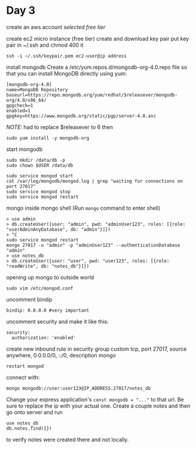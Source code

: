 # Day 3 

create an aws account
*selected free tier*

create ec2 micro instance (free tier)
create and download key pair
put key pair in ~/.ssh and chmod 400 it
```
ssh -i ~/.ssh/keypair.pem ec2-user@ip address
```
install mongodb
Create a /etc/yum.repos.d/mongodb-org-4.0.repo file so that you can install MongoDB directly using yum:
```
[mongodb-org-4.0]
name=MongoDB Repository
baseurl=https://repo.mongodb.org/yum/redhat/$releasever/mongodb-org/4.0/x86_64/
gpgcheck=1
enabled=1
gpgkey=https://www.mongodb.org/static/pgp/server-4.0.asc
```
*NOTE:* had to replace $releasever to 6
then
```
sudo yum install -y mongodb-org
```

start mongodb
```
sudo mkdir /data/db -p
sudo chown $USER /data/db

sudo service mongod start
cat /var/log/mongodb/mongod.log | grep "waiting for connections on port 27017"
sudo service mongod stop
sudo service mongod restart

```
mongo
inside mongo shell (Run `mongo` command to enter shell)
```
> use admin
> db.createUser({user: "admin", pwd: "adminUser123", roles: [{role: "userAdminAnyDatabase", db: "admin"}]})
> ^C
sudo service mongod restart
mongo 27017 -u "admin" -p "adminUser123" --authenticationDatabase "admin"
> use notes_db
> db.createUser({user: "user", pwd: "user123", roles: [{role: "readWrite", db: "notes_db"}]})
```

opening up mongo to outside world
```
sudo vim /etc/mongod.conf
```
uncomment  bindip
```
bindip: 0.0.0.0 #very important
```
uncomment security and make it like this:
```
security:
  authorization: 'enabled'
```
create new inbound rule in security group
custom tcp, port 27017, source anywhere, 0.0.0.0/0, ::/0, description mongo

```
restart mongod
```

connect with:
```
mongo mongodb://user:user123@IP_ADDRESS:27017/notes_db
```
Change your express application's `const mongodb = "..."` to that url. Be sure to replace the ip with your actual one. Create a couple
notes and then go onto server and run
```
use notes_db
db.notes.find({})
```
to verify notes were created there and not locally.

